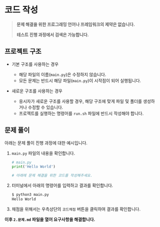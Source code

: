 # 코드 작성

>   **문제 해결을 위한 프로그래밍 언어나 프레임워크의 제약은 없습니다.**
>
>   **테스트 진행 과정에서 검색은 가능합니다.**


## 프로젝트 구조

- 기본 구조를 사용하는 경우
  - 해당 파일의 이름(`main.py`)은 수정하지 않습니다. 
  - 모든 문제는 반드시 해당 파일(`main.py`)이 시작점이 되어 실행됩니다. 


- 새로운 구조를 사용하는 경우
  - 응시자가 새로운 구조를 사용할 경우, 해당 구조에 맞게 파일 및 폴더를 생성하거나 수정할 수 있습니다.
  - 프로젝트를 실행하는 명령어를 `run.sh` 파일에 반드시 작성해야 합니다.



## 문제 풀이

아래는 문제 풀이 진행 과정에 대한 예시입니다.



1. `main.py` 파일의 내용을 확인합니다.

   ```python
   # main.py
   print('Hello World')
   
   # 아래에 문제 해결을 위한 코드를 작성해주세요.
   ```

2. 터미널에서 아래의 명령어를 입력하고 결과를 확인합니다.

   ```bash
   $ python3 main.py
   Hello World
   ```

3. 채점을 위해서는 우측상단의 `코드채점` 버튼을 클릭하여 결과를 확인합니다.


**이후 `2.문제.md` 파일을 열어 요구사항을 해결합니다.**

